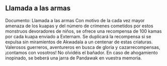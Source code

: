 ## Llamada a las armas
Documento: Llamada a las armas
Con motivo de la cada vez mayor amenaza de los kuapas y del número de crímenes cometidos por estos monstruos devoradores de niños, se ofrece una recompensa de 100 kamas por cada kuapa enviado a Externam.
Se duplicará la recompensa si se expulsa sin miramientos de Akwadala a un centenar de estas criaturas.
Valerosos guerreros, aventureros en busca de gloria y cazarrecompensas, ¡contamos con vosotros!
No olvidéis el bañador.
En caso de ahogamiento inopinado, se beberá una jarra de Pandawak en vuestra memoria.
